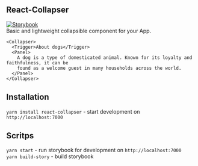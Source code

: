 ## React-Collapser

[![Storybook](https://cdn.jsdelivr.net/gh/storybookjs/brand@master/badge/badge-storybook.svg)](https://toastyboost.github.io/react-collapser)  
Basic and lightweight collapsible component for your App.

```
<Collapser>
  <Trigger>About dogs</Trigger>
  <Panel>
    A dog is a type of domesticated animal. Known for its loyalty and faithfulness, it can be
    found as a welcome guest in many households across the world.
  </Panel>
</Collapser>
```

## Installation

`yarn install react-collapser` - start development on `http://localhost:7000`

## Scritps

`yarn start` - run storybook for development on `http://localhost:7000`  
`yarn build-story` - build storybook
